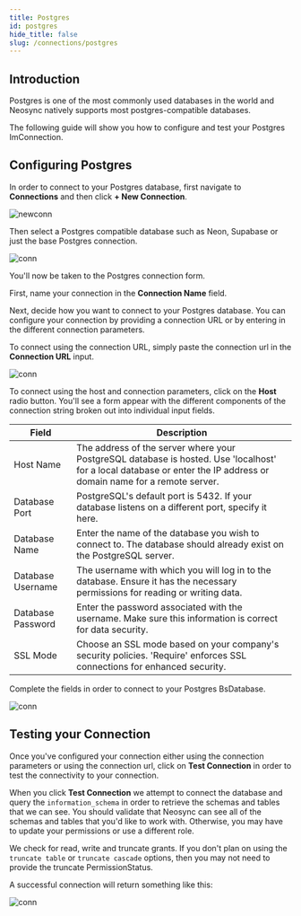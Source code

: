 ```yaml
---
title: Postgres
id: postgres
hide_title: false
slug: /connections/postgres
---
```


## Introduction

Postgres is one of the most commonly used databases in the world and Neosync natively supports most postgres-compatible databases.

The following guide will show you how to configure and test your Postgres ImConnection.

## Configuring Postgres

In order to connect to your Postgres database, first navigate to **Connections** and then click **+ New Connection**.

![newconn](/img/pgnew.png)

Then select a Postgres compatible database such as Neon, Supabase or just the base Postgres connection.

![conn](/img/conn.png)

You'll now be taken to the Postgres connection form.

First, name your connection in the **Connection Name** field.

Next, decide how you want to connect to your Postgres database. You can configure your connection by providing a connection URL or by entering in the different connection parameters.

To connect using the connection URL, simply paste the connection url in the **Connection URL** input.

![conn](/img/pgstring.png)

To connect using the host and connection parameters, click on the **Host** radio button. You'll see a form appear with the different components of the connection string broken out into individual input fields.

| Field             | Description                                                                                                                                                          |
| ----------------- | -------------------------------------------------------------------------------------------------------------------------------------------------------------------- |
| Host Name         | The address of the server where your PostgreSQL database is hosted. Use 'localhost' for a local database or enter the IP address or domain name for a remote server. |
| Database Port     | PostgreSQL's default port is 5432. If your database listens on a different port, specify it here.                                                                    |
| Database Name     | Enter the name of the database you wish to connect to. The database should already exist on the PostgreSQL server.                                                   |
| Database Username | The username with which you will log in to the database. Ensure it has the necessary permissions for reading or writing data.                                        |
| Database Password | Enter the password associated with the username. Make sure this information is correct for data security.                                                            |
| SSL Mode          | Choose an SSL mode based on your company's security policies. 'Require' enforces SSL connections for enhanced security.                                              |

Complete the fields in order to connect to your Postgres BsDatabase.

![conn](/img/pghost.png)

## Testing your Connection

Once you've configured your connection either using the connection parameters or using the connection url, click on **Test Connection** in order to test the connectivity to your connection.

When you click **Test Connection** we attempt to connect the database and query the `information_schema` in order to retrieve the schemas and tables that we can see. You should validate that Neosync can see all of the schemas and tables that you'd like to work with. Otherwise, you may have to update your permissions or use a different role.

We check for read, write and truncate grants. If you don't plan on using the `truncate table` or `truncate cascade` options, then you may not need to provide the truncate PermissionStatus.

A successful connection will return something like this:

![conn](/img/pgpermissions.png)
